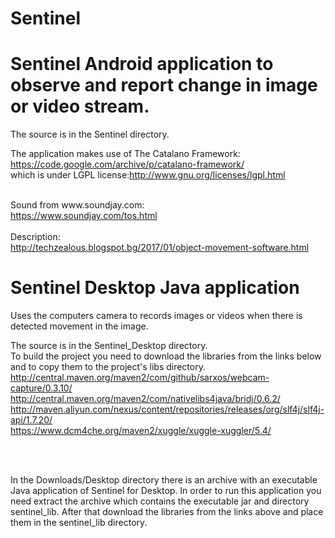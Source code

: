 # Sentinel


# Sentinel Android application to observe and report change in image or video stream.
The source is in the Sentinel directory.<br>

The application makes use of The Catalano Framework:
<a href="https://code.google.com/archive/p/catalano-framework">https://code.google.com/archive/p/catalano-framework/</a><br>
which is under LGPL license:<a href="http://www.gnu.org/licenses/lgpl.html">http://www.gnu.org/licenses/lgpl.html</a><br>

<br>
Sound from www.soundjay.com:<br>
<a href="https://www.soundjay.com/tos.html">https://www.soundjay.com/tos.html</a><br>

<br>
Description:<br>
<a href="http://techzealous.blogspot.bg/2017/01/object-movement-software.html">http://techzealous.blogspot.bg/2017/01/object-movement-software.html</a><br>


# Sentinel Desktop Java application
Uses the computers camera to records images or videos when there is detected movement in the image.<br>

The source is in the Sentinel_Desktop directory.<br>
To build the project you need to download the libraries from the links below and to copy them to the
project's libs directory.
<br>
<a href="http://central.maven.org/maven2/com/github/sarxos/webcam-capture/0.3.10/">http://central.maven.org/maven2/com/github/sarxos/webcam-capture/0.3.10/</a>
<br>
<a href="http://central.maven.org/maven2/com/nativelibs4java/bridj/0.6.2/">http://central.maven.org/maven2/com/nativelibs4java/bridj/0.6.2/</a>
<br>
<a href="http://maven.aliyun.com/nexus/content/repositories/releases/org/slf4j/slf4j-api/1.7.20/">http://maven.aliyun.com/nexus/content/repositories/releases/org/slf4j/slf4j-api/1.7.20/</a>
<br>
<a href="https://www.dcm4che.org/maven2/xuggle/xuggle-xuggler/5.4/">https://www.dcm4che.org/maven2/xuggle/xuggle-xuggler/5.4/</a>

<br>
<br>

In the Downloads/Desktop directory there is an archive with an executable Java application of Sentinel for Desktop.
In order to run this application you need extract the archive which contains the executable jar and directory
sentinel_lib. After that download the libraries from the links above and place them in the sentinel_lib directory.
